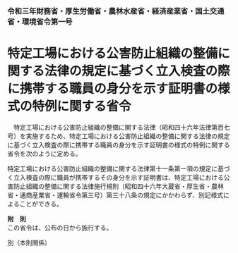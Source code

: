 ### 令和三年財務省・厚生労働省・農林水産省・経済産業省・国土交通省・環境省令第一号  
# 特定工場における公害防止組織の整備に関する法律の規定に基づく立入検査の際に携帯する職員の身分を示す証明書の様式の特例に関する省令  
　特定工場における公害防止組織の整備に関する法律（昭和四十六年法律第百七号）を実施するため、特定工場における公害防止組織の整備に関する法律の規定に基づく立入検査の際に携帯する職員の身分を示す証明書の様式の特例に関する省令を次のように定める。  
  
特定工場における公害防止組織の整備に関する法律第十一条第一項の規定に基づく立入検査の際に職員が携帯するその身分を示す証明書は、特定工場における公害防止組織の整備に関する法律施行規則（昭和四十六年大蔵省・厚生省・農林省・通商産業省・運輸省令第三号）第三十八条の規定にかかわらず、別記様式によることができる。  
  
**附　則**  
この省令は、公布の日から施行する。  
  
別（本則関係）  

          
        